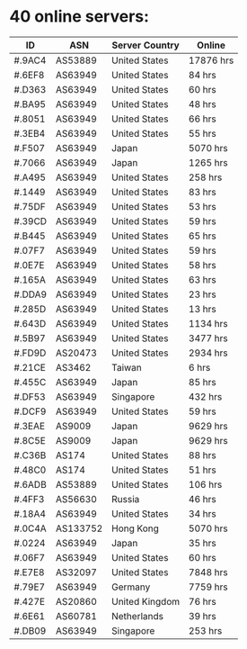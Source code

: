 # 40 online servers:

| ID | ASN | Server Country | Online |
| ------ | ------ | ------ | ------ |
| #.9AC4 | AS53889 | United States | 17876 hrs |
| #.6EF8 | AS63949 | United States | 84 hrs |
| #.D363 | AS63949 | United States | 60 hrs |
| #.BA95 | AS63949 | United States | 48 hrs |
| #.8051 | AS63949 | United States | 66 hrs |
| #.3EB4 | AS63949 | United States | 55 hrs |
| #.F507 | AS63949 | Japan | 5070 hrs |
| #.7066 | AS63949 | Japan | 1265 hrs |
| #.A495 | AS63949 | United States | 258 hrs |
| #.1449 | AS63949 | United States | 83 hrs |
| #.75DF | AS63949 | United States | 53 hrs |
| #.39CD | AS63949 | United States | 59 hrs |
| #.B445 | AS63949 | United States | 65 hrs |
| #.07F7 | AS63949 | United States | 59 hrs |
| #.0E7E | AS63949 | United States | 58 hrs |
| #.165A | AS63949 | United States | 63 hrs |
| #.DDA9 | AS63949 | United States | 23 hrs |
| #.285D | AS63949 | United States | 13 hrs |
| #.643D | AS63949 | United States | 1134 hrs |
| #.5B97 | AS63949 | United States | 3477 hrs |
| #.FD9D | AS20473 | United States | 2934 hrs |
| #.21CE | AS3462 | Taiwan | 6 hrs |
| #.455C | AS63949 | Japan | 85 hrs |
| #.DF53 | AS63949 | Singapore | 432 hrs |
| #.DCF9 | AS63949 | United States | 59 hrs |
| #.3EAE | AS9009 | Japan | 9629 hrs |
| #.8C5E | AS9009 | Japan | 9629 hrs |
| #.C36B | AS174 | United States | 88 hrs |
| #.48C0 | AS174 | United States | 51 hrs |
| #.6ADB | AS53889 | United States | 106 hrs |
| #.4FF3 | AS56630 | Russia | 46 hrs |
| #.18A4 | AS63949 | United States | 34 hrs |
| #.0C4A | AS133752 | Hong Kong | 5070 hrs |
| #.0224 | AS63949 | Japan | 35 hrs |
| #.06F7 | AS63949 | United States | 60 hrs |
| #.E7E8 | AS32097 | United States | 7848 hrs |
| #.79E7 | AS63949 | Germany | 7759 hrs |
| #.427E | AS20860 | United Kingdom | 76 hrs |
| #.6E61 | AS60781 | Netherlands | 39 hrs |
| #.DB09 | AS63949 | Singapore | 253 hrs |

